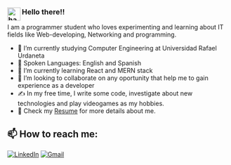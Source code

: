 ### <img alt="handwavegif" src="https://user-images.githubusercontent.com/39513876/112366216-8cfe7400-8cfe-11eb-8116-7d3dbae20e97.gif" width='30' align="left"/> Hello there!!


I am a programmer student who loves experimenting and learning about IT fields like Web-developing, Networking and programming.

- 🔭 I’m currently studying Computer Engineering at Universidad Rafael Urdaneta
- 💬 Spoken Languages: English and Spanish
- 🌱 I’m currently learning React and MERN stack
- 👯 I’m looking to collaborate on any oportunity that help me to gain experience as a developer
- ✍️  In my free time, I write some code, investigate about new technologies and play videogames as my hobbies.
- 📄 Check my [Resume](https://drive.google.com/file/d/1cF3RHGh-dOsmUcjTbGirv1BdD7XeqDnb/view) for more details about me.


## 📫 How to reach me:


<a href="https://www.linkedin.com/in/andresc06/"><img alt="LinkedIn" src="https://img.shields.io/badge/linkedin%20-%230077B5.svg?&style=flat&logo=linkedin&logoColor=white"/></a> 
<a href="mailto:andrescontreras370@gmail.com"><img alt="Gmail" src="https://img.shields.io/badge/Gmail-D14836?style=flat&logo=gmail&logoColor=white" /></a>
